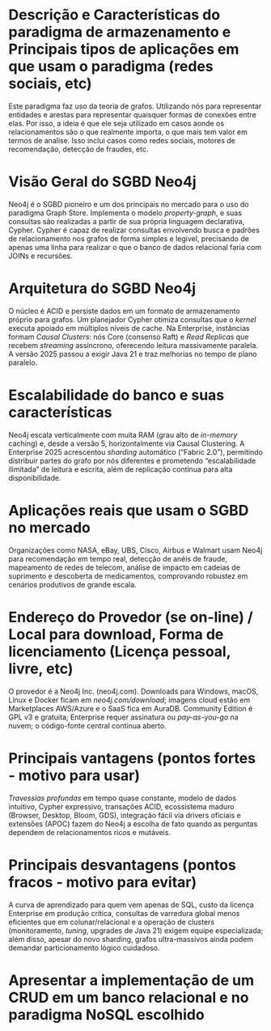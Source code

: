 # Descrição e Características do paradigma de armazenamento e Principais tipos de aplicações em que usam o paradigma (redes sociais, etc)
Este paradigma faz uso da teoria de grafos. Utilizando nós para representar entidades e arestas para representar quaisquer formas de conexões entre elas. Por isso, a ideia é que ele seja utilizado em casos aonde os relacionamentos são o que realmente importa, o que mais tem valor em termos de analise. Isso inclui casos como redes sociais, motores de recomendação, detecção de fraudes, etc.

# Visão Geral do SGBD Neo4j
Neo4j é o SGBD pioneiro e um dos principais no mercado para o uso do paradigma Graph Store. Implementa o modelo *property-graph*, e suas consultas são realizadas a partir de sua própria linguagem declarativa, Cypher. Cypher é capaz de realizar consultas envolvendo busca e padrões de relacionamento nos grafos de forma simples e legivel, precisando de apenas uma linha para realizar o que o banco de dados relacional faria com JOINs e recursões.


# Arquitetura do SGBD Neo4j
O núcleo é ACID e persiste dados em um formato de armazenamento próprio para grafos. Um planejador Cypher otimiza consultas que o *kernel* executa apoiado em múltiplos níveis de cache. Na Enterprise, instâncias formam *Causal Clusters*: nós Core (consenso Raft) e *Read Replicas* que recebem *streaming* assíncrono, oferecendo leitura massivamente paralela. A versão 2025 passou a exigir Java 21 e traz melhorias no tempo de plano paralelo.


# Escalabilidade do banco e suas características
Neo4j escala verticalmente com muita RAM (grau alto de *in-memory* caching) e, desde a versão 5, horizontalmente via Causal Clustering. A Enterprise 2025 acrescentou *sharding* automático (“Fabric 2.0”), permitindo distribuir partes do grafo por nós diferentes e prometendo “escalabilidade ilimitada” de leitura e escrita, além de replicação contínua para alta disponibilidade.&#x20;


# Aplicações reais que usam o SGBD no mercado
Organizações como NASA, eBay, UBS, Cisco, Airbus e Walmart usam Neo4j para recomendação em tempo real, detecção de anéis de fraude, mapeamento de redes de telecom, análise de impacto em cadeias de suprimento e descoberta de medicamentos, comprovando robustez em cenários produtivos de grande escala.&#x20;


# Endereço do Provedor (se on-line) / Local para download, Forma de licenciamento (Licença pessoal, livre, etc)
O provedor é a Neo4j Inc. (neo4j.com). Downloads para Windows, macOS, Linux e Docker ficam em *neo4j.com/download*; imagens cloud estão em Marketplaces AWS/Azure e o SaaS fica em AuraDB. Community Edition é GPL v3 e gratuita; Enterprise requer assinatura ou *pay-as-you-go* na nuvem; o código-fonte central continua aberto.



# Principais vantagens (pontos fortes - motivo para usar)
*Travessias profundas* em tempo quase constante, modelo de dados intuitivo, Cypher expressivo, transações ACID, ecossistema maduro (Browser, Desktop, Bloom, GDS), integração fácil via drivers oficiais e extensões (APOC) fazem do Neo4j a escolha de fato quando as perguntas dependem de relacionamentos ricos e mutáveis.&#x20;


# Principais desvantagens (pontos fracos - motivo para evitar)
A curva de aprendizado para quem vem apenas de SQL, custo da licença Enterprise em produção crítica, consultas de varredura global menos eficientes que em colunar/relacional e a operação de clusters (monitoramento, *tuning*, upgrades de Java 21) exigem equipe especializada; além disso, apesar do novo sharding, grafos ultra-massivos ainda podem demandar particionamento lógico cuidadoso.


# Apresentar a implementação de um CRUD em um banco relacional e no paradigma NoSQL escolhido
